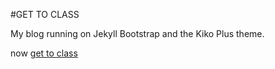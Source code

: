 #GET TO CLASS

My blog running on Jekyll Bootstrap and the Kiko Plus theme.


now [get to class](http://gettoclass.cf/)
